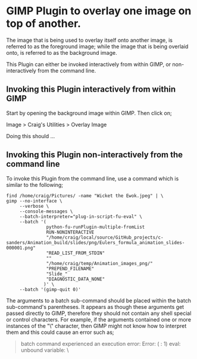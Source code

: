 GIMP Plugin to overlay one image on top of another.
===================================================

The image that is being used to overlay itself onto another image, is referred to as the foreground image; while
the image that is being overlaid onto, is referred to as the background image.

This Plugin can either be invoked interactively from within GIMP, or non-interactively from the command line.


Invoking this Plugin interactively from within GIMP
---------------------------------------------------

Start by opening the background image within GIMP. Then click on;

  Image > Craig's Utilities > Overlay Image

Doing this should ...


Invoking this Plugin non-interactively from the command line
------------------------------------------------------------

To invoke this Plugin from the command line, use a command which is similar to the following;

	find /home/craig/Pictures/ -name "Wicket the Ewok.jpeg" | \
	gimp --no-interface \
	     --verbose \
	     --console-messages \
	     --batch-interpreter="plug-in-script-fu-eval" \
	     --batch '(
	               python-fu-runPlugin-multiple-fromList
	               RUN-NONINTERACTIVE
	               "/home/craig/local/source/GitHub_projects/c-sanders/Animation_build/slides/png/Eulers_formula_animation_slides-000001.png"
	               "READ_LIST_FROM_STDIN"
	               ""
	               "/home/craig/temp/Animation_images_png/"
	               "PREPEND_FILENAME"
	               "Slide_"
	               "DIAGNOSTIC_DATA_NONE"
	              )' \
	     --batch '(gimp-quit 0)'

The arguments to a batch sub-command should be placed within the batch sub-command's parentheses. It appears as though these arguments get passed directly to
GIMP, therefore they should not contain any shell special or control characters. For example, if the arguments contained one or more instances of the "\\"
character, then GIMP might not know how to interpret them and this could cause an error such as;

> batch command experienced an execution error:
> Error: ( : 1) eval: unbound variable: \
